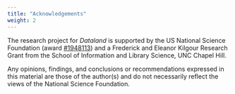 ```yaml
---
title: "Acknowledgements"
weight: 2
---
```


The research project for _Dataland_ is supported by the US National Science Foundation (award [#1948113](https://www.nsf.gov/awardsearch/showAward?AWD_ID=1948113)) and a Frederick and Eleanor Kilgour Research Grant from the School of Information and Library Science, UNC Chapel Hill.

Any opinions, findings, and conclusions or recommendations expressed in this material are those of the author(s) and do not necessarily reflect the views of the National Science Foundation.